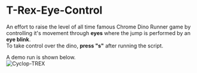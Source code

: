 # T-Rex-Eye-Control

An effort to raise the level of all time famous Chrome Dino Runner game by controlling it's movement through **eyes** where the jump is performed by an **eye blink**.
<br>
To take control over the dino, **press "s"** after running the script.

A demo run is shown below.
<br>
![Cyclop-TREX](https://github.com/kapilbindal/T-Rex-Eye-Control/blob/master/Cyclop-Trex.gif)
